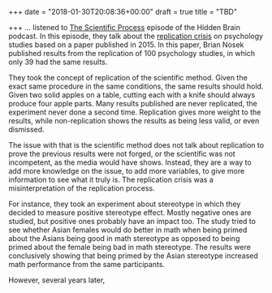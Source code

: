 +++
date = "2018-01-30T20:08:36+00:00"
draft = true
title = "TBD"

+++
... listened to [The Scientific Process](https://www.npr.org/2016/05/24/477921050/when-great-minds-think-unlike-inside-sciences-replication-crisis) episode of the Hidden Brain podcast. In this episode, they talk about the [replication crisis](https://en.wikipedia.org/wiki/Replication_crisis) on psychology studies based on a paper published in 2015. In this paper, Brian Nosek published results from the replication of 100 psychology studies, in which only 39 had the same results.

They took the concept of replication of the scientific method. Given the exact same procedure in the same conditions, the same results should hold. Given two solid apples on a table, cutting each with a knife should always produce four apple parts. Many results published are never replicated, the experiment never done a second time. Replication gives more weight to the results, while non-replication shows the results as being less valid, or even dismissed.

The issue with that is the scientific method does not talk about replication to prove the previous results were not forged, or the scientific was not incompetent, as the media would have shows. Instead, they are a way to add more knowledge on the issue, to add more variables, to give more information to see what it truly is. The replication crisis was a misinterpretation of the replication process.

For instance, they took an experiment about stereotype in which they decided to measure positive stereotype effect. Mostly negative ones are studied, but positive ones probably have an impact too. The study tried to see whether Asian females would do better in math when being primed about the Asians being good in math stereotype as opposed to being primed about the female being bad in math stereotype. The results were conclusively showing that being primed by the Asian stereotype increased math performance from the same participants.

However, several years later, 